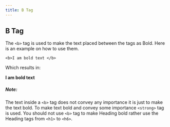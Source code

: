 ```yaml
---
title: B Tag
---
```

## B Tag

The `<b>` tag is used to make the text placed between the tags as Bold.
Here is an example on how to use them.

`<b>I am bold text </b>`

Which results in:

<b>I am bold text</b>

##### Note:
The text inside a `<b>` tag does not convey any importance it is just to make the text bold.
To make text bold and convey some importance `<strong>` tag is used.
You should not use `<b>` tag to make Heading bold rather use the Heading tags from `<h1>` to `<h6>`.
